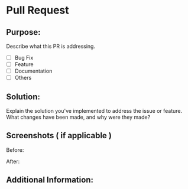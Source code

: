 # Pull Request

## Purpose:
Describe what this PR is addressing.
- [ ] Bug Fix
- [ ] Feature
- [ ] Documentation
- [ ] Others 

## Solution:
Explain the solution you've implemented to address the issue or feature. What changes have been made, and why were they made?

## Screenshots ( if applicable )
Before: 

After:

## Additional Information:

